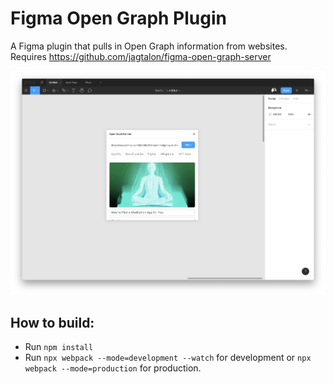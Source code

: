 # Figma Open Graph Plugin
A Figma plugin that pulls in Open Graph information from websites. Requires https://github.com/jagtalon/figma-open-graph-server

![Screenshot of the Figma Plugin](images/Screenshot.png)

## How to build:
- Run `npm install`
- Run `npx webpack --mode=development --watch` for development or `npx webpack --mode=production` for production.
